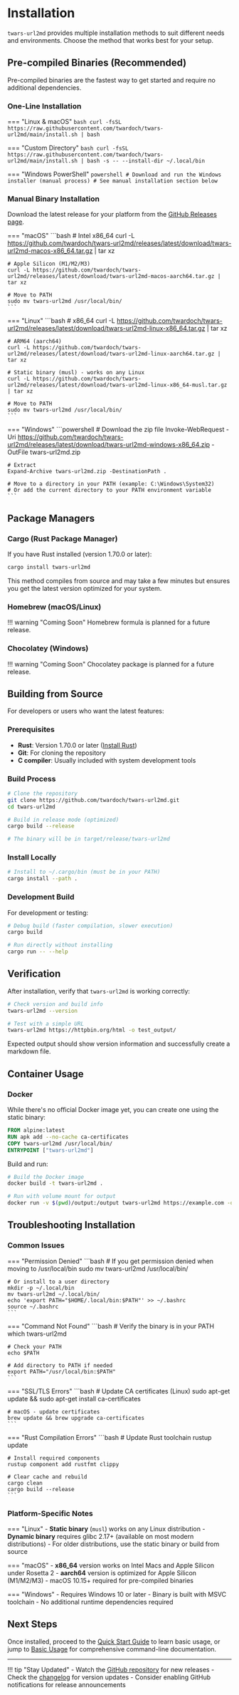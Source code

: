 # Installation

`twars-url2md` provides multiple installation methods to suit different needs and environments. Choose the method that works best for your setup.

## Pre-compiled Binaries (Recommended)

Pre-compiled binaries are the fastest way to get started and require no additional dependencies.

### One-Line Installation

=== "Linux & macOS"
    ```bash
    curl -fsSL https://raw.githubusercontent.com/twardoch/twars-url2md/main/install.sh | bash
    ```

=== "Custom Directory"
    ```bash
    curl -fsSL https://raw.githubusercontent.com/twardoch/twars-url2md/main/install.sh | bash -s -- --install-dir ~/.local/bin
    ```

=== "Windows PowerShell"
    ```powershell
    # Download and run the Windows installer (manual process)
    # See manual installation section below
    ```

### Manual Binary Installation

Download the latest release for your platform from the [GitHub Releases page](https://github.com/twardoch/twars-url2md/releases/latest).

=== "macOS"
    ```bash
    # Intel x86_64
    curl -L https://github.com/twardoch/twars-url2md/releases/latest/download/twars-url2md-macos-x86_64.tar.gz | tar xz
    
    # Apple Silicon (M1/M2/M3)
    curl -L https://github.com/twardoch/twars-url2md/releases/latest/download/twars-url2md-macos-aarch64.tar.gz | tar xz
    
    # Move to PATH
    sudo mv twars-url2md /usr/local/bin/
    ```

=== "Linux"
    ```bash
    # x86_64
    curl -L https://github.com/twardoch/twars-url2md/releases/latest/download/twars-url2md-linux-x86_64.tar.gz | tar xz
    
    # ARM64 (aarch64)
    curl -L https://github.com/twardoch/twars-url2md/releases/latest/download/twars-url2md-linux-aarch64.tar.gz | tar xz
    
    # Static binary (musl) - works on any Linux
    curl -L https://github.com/twardoch/twars-url2md/releases/latest/download/twars-url2md-linux-x86_64-musl.tar.gz | tar xz
    
    # Move to PATH
    sudo mv twars-url2md /usr/local/bin/
    ```

=== "Windows"
    ```powershell
    # Download the zip file
    Invoke-WebRequest -Uri https://github.com/twardoch/twars-url2md/releases/latest/download/twars-url2md-windows-x86_64.zip -OutFile twars-url2md.zip
    
    # Extract
    Expand-Archive twars-url2md.zip -DestinationPath .
    
    # Move to a directory in your PATH (example: C:\Windows\System32)
    # Or add the current directory to your PATH environment variable
    ```

## Package Managers

### Cargo (Rust Package Manager)

If you have Rust installed (version 1.70.0 or later):

```bash
cargo install twars-url2md
```

This method compiles from source and may take a few minutes but ensures you get the latest version optimized for your system.

### Homebrew (macOS/Linux)

!!! warning "Coming Soon"
    Homebrew formula is planned for a future release.

### Chocolatey (Windows)

!!! warning "Coming Soon"
    Chocolatey package is planned for a future release.

## Building from Source

For developers or users who want the latest features:

### Prerequisites

- **Rust**: Version 1.70.0 or later ([Install Rust](https://rustup.rs/))
- **Git**: For cloning the repository
- **C compiler**: Usually included with system development tools

### Build Process

```bash
# Clone the repository
git clone https://github.com/twardoch/twars-url2md.git
cd twars-url2md

# Build in release mode (optimized)
cargo build --release

# The binary will be in target/release/twars-url2md
```

### Install Locally

```bash
# Install to ~/.cargo/bin (must be in your PATH)
cargo install --path .
```

### Development Build

For development or testing:

```bash
# Debug build (faster compilation, slower execution)
cargo build

# Run directly without installing
cargo run -- --help
```

## Verification

After installation, verify that `twars-url2md` is working correctly:

```bash
# Check version and build info
twars-url2md --version

# Test with a simple URL
twars-url2md https://httpbin.org/html -o test_output/
```

Expected output should show version information and successfully create a markdown file.

## Container Usage

### Docker

While there's no official Docker image yet, you can create one using the static binary:

```dockerfile
FROM alpine:latest
RUN apk add --no-cache ca-certificates
COPY twars-url2md /usr/local/bin/
ENTRYPOINT ["twars-url2md"]
```

Build and run:

```bash
# Build the Docker image
docker build -t twars-url2md .

# Run with volume mount for output
docker run -v $(pwd)/output:/output twars-url2md https://example.com -o /output
```

## Troubleshooting Installation

### Common Issues

=== "Permission Denied"
    ```bash
    # If you get permission denied when moving to /usr/local/bin
    sudo mv twars-url2md /usr/local/bin/
    
    # Or install to a user directory
    mkdir -p ~/.local/bin
    mv twars-url2md ~/.local/bin/
    echo 'export PATH="$HOME/.local/bin:$PATH"' >> ~/.bashrc
    source ~/.bashrc
    ```

=== "Command Not Found"
    ```bash
    # Verify the binary is in your PATH
    which twars-url2md
    
    # Check your PATH
    echo $PATH
    
    # Add directory to PATH if needed
    export PATH="/usr/local/bin:$PATH"
    ```

=== "SSL/TLS Errors"
    ```bash
    # Update CA certificates (Linux)
    sudo apt-get update && sudo apt-get install ca-certificates
    
    # macOS - update certificates
    brew update && brew upgrade ca-certificates
    ```

=== "Rust Compilation Errors"
    ```bash
    # Update Rust toolchain
    rustup update
    
    # Install required components
    rustup component add rustfmt clippy
    
    # Clear cache and rebuild
    cargo clean
    cargo build --release
    ```

### Platform-Specific Notes

=== "Linux"
    - **Static binary** (`musl`) works on any Linux distribution
    - **Dynamic binary** requires glibc 2.17+ (available on most modern distributions)
    - For older distributions, use the static binary or build from source

=== "macOS"
    - **x86_64** version works on Intel Macs and Apple Silicon under Rosetta 2
    - **aarch64** version is optimized for Apple Silicon (M1/M2/M3)
    - macOS 10.15+ required for pre-compiled binaries

=== "Windows"
    - Requires Windows 10 or later
    - Binary is built with MSVC toolchain
    - No additional runtime dependencies required

## Next Steps

Once installed, proceed to the [Quick Start Guide](quickstart.md) to learn basic usage, or jump to [Basic Usage](usage.md) for comprehensive command-line documentation.

---

!!! tip "Stay Updated"
    - Watch the [GitHub repository](https://github.com/twardoch/twars-url2md) for new releases
    - Check the [changelog](https://github.com/twardoch/twars-url2md/releases) for version updates
    - Consider enabling GitHub notifications for release announcements